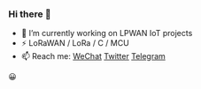 ### Hi there 👋
- 🔭 I’m currently working on LPWAN IoT projects
- ⚡ LoRaWAN / LoRa / C / MCU
- 📫 Reach me: [WeChat](https://img.risinghf.com/20200919-133931-350.png)  [Twitter]( https://twitter.com/morlcy) [Telegram](https://t.me/jiapengli)

😀
<!--
**JiapengLi/JiapengLi** is a ✨ _special_ ✨ repository because its `README.md` (this file) appears on your GitHub profile.

Here are some ideas to get you started:

<img src="https://img.risinghf.com/20200919-133931-350.png" alt="8186e4d0072a14703a3712a7f874ffd6" style="zoom:67%;" />
- 🌱 I’m currently learning ...
- 👯 I’m looking to collaborate on ...
- 🤔 I’m looking for help with ...
- 💬 Ask me about ...
- 😄 Pronouns: ...
- ⚡ Fun fact: ...
-->